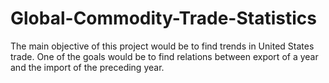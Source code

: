 # Global-Commodity-Trade-Statistics
The main objective of this project would be to find trends in United States trade.  One of the goals would be to find relations between export of a year and the import of the preceding year.
